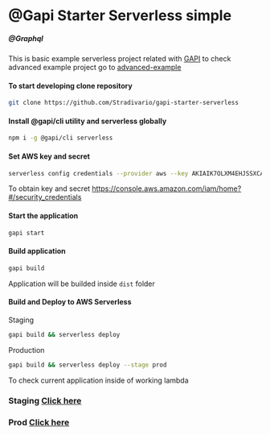 # @Gapi Starter Serverless simple
##### @Graphql


This is basic example serverless project related with [GAPI](https://github.com/Stradivario/gapi)
to check advanced example project go to [advanced-example](https://github.com/Stradivario/gapi-starter-serverless-sequelize)



#### To start developing clone repository

```bash
git clone https://github.com/Stradivario/gapi-starter-serverless
```

#### Install @gapi/cli utility and serverless globally


```bash
npm i -g @gapi/cli serverless
```


#### Set AWS key and secret

```bash
serverless config credentials --provider aws --key AKIAIK7OLXM4EHJSSXCA --secret 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
```

To obtain key and secret https://console.aws.amazon.com/iam/home?#/security_credentials

#### Start the application
```bash
gapi start
```


#### Build application

```bash
gapi build
```

Application will be builded inside `dist` folder


#### Build and Deploy to AWS Serverless

Staging

```bash
gapi build && serverless deploy
```

Production

```bash
gapi build && serverless deploy --stage prod
```



To check current application inside of working lambda 

### Staging [Click here](https://cbjrjdznf2.execute-api.us-east-2.amazonaws.com/staging/graphql?query=query%20%7B%0A%20%20findApp(id%3A%201)%20%7B%0A%20%20%20%20id%0A%20%20%7D%0A%7D&fbclid=IwAR2I6VDE2xqoe-AfonW55UbfpW19XCwVTWjsdYcCVXogXfzN94W4LfSNB6g)

### Prod [Click here](https://luhf6hv7og.execute-api.us-east-2.amazonaws.com/prod/graphql?query=query%20%7B%0A%20%20findApp(id%3A%201)%20%7B%0A%20%20%20%20id%0A%20%20%7D%0A%7D&fbclid=IwAR2I6VDE2xqoe-AfonW55UbfpW19XCwVTWjsdYcCVXogXfzN94W4LfSNB6g)

